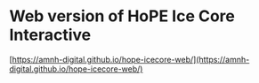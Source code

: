 # Web version of HoPE Ice Core Interactive

[https://amnh-digital.github.io/hope-icecore-web/](https://amnh-digital.github.io/hope-icecore-web/)
